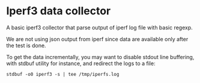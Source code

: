<!--
title: "Iperf3"
custom_edit_url: https://github.com/netdata/netdata/edit/master/collectors/python.d.plugin/iperf3/README.md
-->

# Iperf3 data collector

A basic iperf3 collector that parse output of iperf log file with
basic regexp.

We are not using json output from iperf since data are available only
after the test is done.

To get the data incrementally, you may want to disable stdout line
buffering, with stdbuf utility for instance, and redirect the logs to
a file:


```
stdbuf -o0 iperf3 -s | tee /tmp/iperfs.log
```
